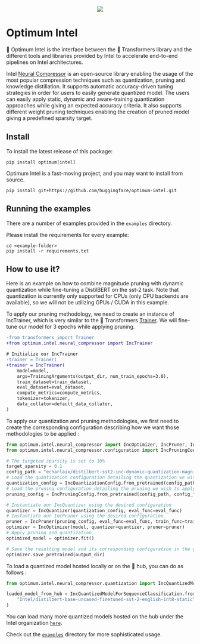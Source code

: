 <p align="center">
    <img src="readme_logo.png" />
</p>

# Optimum Intel

🤗 Optimum Intel is the interface between the 🤗 Transformers library and the different tools and libraries provided by Intel to accelerate end-to-end pipelines on Intel architectures.

Intel [Neural Compressor](https://www.intel.com/content/www/us/en/developer/tools/oneapi/neural-compressor.html) is an open-source library enabling the usage of the most popular compression techniques such as quantization, pruning and knowledge distillation. It supports automatic accuracy-driven tuning strategies in order for users to easily generate quantized model. The users can easily apply static, dynamic and aware-training quantization approaches while giving an expected accuracy criteria. It also supports different weight pruning techniques enabling the creation of pruned model giving a predefined sparsity target.

## Install
To install the latest release of this package:

`pip install optimum[intel]`

Optimum Intel is a fast-moving project, and you may want to install from source.

`pip install git+https://github.com/huggingface/optimum-intel.git`


## Running the examples

There are a number of examples provided in the `examples` directory.

Please install the requirements for every example:

```
cd <example-folder>
pip install -r requirements.txt
```

## How to use it?

Here is an example on how to combine magnitude pruning with dynamic quantization while fine-tuning a DistilBERT on the sst-2 task.
Note that quantization is currently only supported for CPUs (only CPU backends are available), so we will not be utilizing GPUs / CUDA in this example.

To apply our pruning methodology, we need to create an instance of IncTrainer, which is very similar to the 🤗 Transformers [Trainer](https://huggingface.co/docs/transformers/main_classes/trainer).
We will fine-tune our model for 3 epochs while applying pruning.

```diff
-from transformers import Trainer
+from optimum.intel.neural_compressor import IncTrainer

# Initialize our IncTrainer
-trainer = Trainer(
+trainer = IncTrainer(
    model=model,
    args=TrainingArguments(output_dir, num_train_epochs=3.0),
    train_dataset=train_dataset,
    eval_dataset=eval_dataset,
    compute_metrics=compute_metrics,
    tokenizer=tokenizer,
    data_collator=default_data_collator,
)
```

To apply our quantization and pruning methodologies, we first need to create the corresponding configuration describing how we want those methodologies to be applied :

```python
from optimum.intel.neural_compressor import IncOptimizer, IncPruner, IncQuantizer
from optimum.intel.neural_compressor.configuration import IncPruningConfig, IncQuantizationConfig

# The targeted sparsity is set to 10%
target_sparsity = 0.1
config_path = "echarlaix/distilbert-sst2-inc-dynamic-quantization-magnitude-pruning-0.1"
# Load the quantization configuration detailing the quantization we wish to apply
quantization_config = IncQuantizationConfig.from_pretrained(config_path, config_file_name="quantization.yml")
# Load the pruning configuration detailing the pruning we wish to apply
pruning_config = IncPruningConfig.from_pretrained(config_path, config_file_name="prune.yml")

# Instantiate our IncQuantizer using the desired configuration
quantizer = IncQuantizer(quantization_config, eval_func=eval_func)
# Instantiate our IncPruner using the desired configuration
pruner = IncPruner(pruning_config, eval_func=eval_func, train_func=train_func)
optimizer = IncOptimizer(model, quantizer=quantizer, pruner=pruner)
# Apply pruning and quantization 
optimized_model = optimizer.fit()

# Save the resulting model and its corresponding configuration in the given directory
optimizer.save_pretrained(output_dir)

```

To load a quantized model hosted locally or on the 🤗 hub, you can do as follows :
```python
from optimum.intel.neural_compressor.quantization import IncQuantizedModelForSequenceClassification

loaded_model_from_hub = IncQuantizedModelForSequenceClassification.from_pretrained(
    "Intel/distilbert-base-uncased-finetuned-sst-2-english-int8-static"
)
```

You can load many more quantized models hosted on the hub under the Intel organization [`here`](https://huggingface.co/Intel).

Check out the [`examples`](https://github.com/huggingface/optimum-intel/tree/main/examples) directory for more sophisticated usage.

